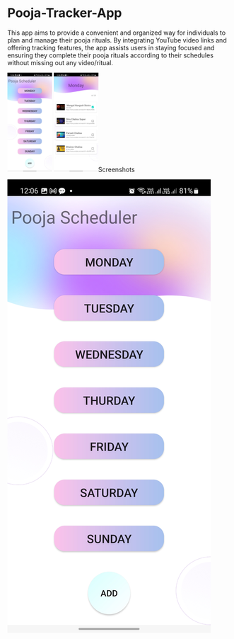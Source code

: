 # Pooja-Tracker-App
This app aims to provide a convenient and organized way for individuals to plan and manage their pooja rituals. By integrating YouTube video links and offering tracking features, the app assists users in staying focused and ensuring they complete their pooja rituals according to their schedules without missing out any video/ritual.
<p>
  <img src="readme_assests/light1.jpg"/ width="20%">
  <img src="readme_assests/light2.jpg"/  width="20%>
  <img src="readme_assests/light3.jpg"/  width="20%>
  <img src="readme_assests/light4.jpg"/  width="20%>
  
</p>
Key Features:

Pooja Schedule Creation: Users can create their personalized pooja schedules by adding the details of each day, such as the day of the week and the specific rituals to be performed.

Video Link Integration: The app allows users to add YouTube video links related to each specific ritual in their schedule. Users can input the video URLs or video IDs to associate the videos with their respective rituals.

Watched Video Tracking: The Pooja Schedule Manager keeps track of the videos that users have already watched. Once a video is marked as watched, the app provides visual indicators to help users easily identify which videos are remaining to be watched.

// Notification Reminders: The app provides optional notification reminders for each scheduled pooja. Users can set reminders to ensure they don't miss any of their scheduled rituals.

// Offline Support: The app provides offline functionality, allowing users to access their pooja schedules and view watched videos even without an internet connection.

User-Friendly Interface: The app features a user-friendly interface with intuitive navigation and clear visual cues, making it easy for users to manage their pooja schedules and track their progress.

The Pooja Schedule Manager aims to provide a convenient and organized way for individuals to plan and manage their pooja rituals. By integrating YouTube video links and offering tracking features, the app assists users in staying focused and ensuring they complete their pooja rituals according to their schedules.

## Screenshots

![App Screenshot](https://github.com/Bhavya-gupta127/Pooja-Tracker-App/blob/master/readme_assests/light1.jpg)
